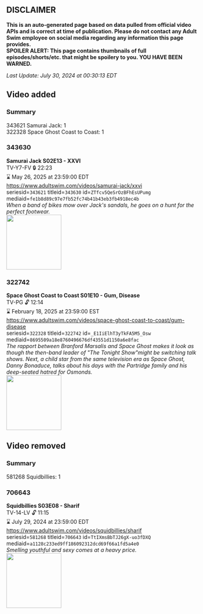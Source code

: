 ## DISCLAIMER
**This is an auto-generated page based on data pulled from official video APIs and is correct at time of publication. Please do not contact any Adult Swim employee on social media regarding any information this page provides.**  
**SPOILER ALERT: This page contains thumbnails of full episodes/shorts/etc. that might be spoilery to you. YOU HAVE BEEN WARNED.**  

_Last Update: July 30, 2024 at 00:30:13 EDT_
## Video added
### Summary
343621 Samurai Jack: 1  
322328 Space Ghost Coast to Coast: 1  
### 343630
**Samurai Jack S02E13 - XXVI**  
TV-Y7-FV 🔒 22:23  
⌛ May 26, 2025 at 23:59:00 EDT  
https://www.adultswim.com/videos/samurai-jack/xxvi  
seriesid=`343621` titleid=`343630` id=`ZTfcv5QeSrOzBFhEsUPumg` mediaid=`fe1b8d89c97e7fb52fc74b41b43eb3fb4918ec4b`  
_When a band of bikes mow over Jack's sandals, he goes on a hunt for the perfect footwear._  
<a href="https://media.cdn.adultswim.com/uploads/20200407/thumbnails/2_20471153172-samjack_026.jpg"><img src="https://media.cdn.adultswim.com/uploads/20200407/thumbnails/2_20471153172-samjack_026.jpg" height="144px" /></a>
### 322742
**Space Ghost Coast to Coast S01E10 - Gum, Disease**  
TV-PG 🔓 12:14  
⌛ February 18, 2025 at 23:59:00 EST  
https://www.adultswim.com/videos/space-ghost-coast-to-coast/gum-disease  
seriesid=`322328` titleid=`322742` id=`_E1IiElhT3yTkFA5M5_Osw` mediaid=`8695509a18e8760496676df43551d1150a6e8fac`  
_The rapport between Branford Marsalis and Space Ghost makes it look as though the then-band leader of "The Tonight Show"might be switching talk shows. Next, a child star from the same television era as Space Ghost, Danny Bonaduce, talks about his days with the Partridge family and his deep-seated hatred for Osmonds._  
<a href="https://media.cdn.adultswim.com/uploads/20200417/thumbnails/2_2041794964-sgc2c_9410_dst_cid-9105445.jpg"><img src="https://media.cdn.adultswim.com/uploads/20200417/thumbnails/2_2041794964-sgc2c_9410_dst_cid-9105445.jpg" height="144px" /></a>
## Video removed
### Summary
581268 Squidbillies: 1  
### 706643
**Squidbillies S03E08 - Sharif**  
TV-14-LV 🔓 11:15  
⌛ July 29, 2024 at 23:59:00 EDT  
https://www.adultswim.com/videos/squidbillies/sharif  
seriesid=`581268` titleid=`706643` id=`TtIXmsBbTJ26gX-uo3fDXQ` mediaid=`a1128c233ed9ff186092312dcd69f66a1fd5a4e0`  
_Smelling youthful and sexy comes at a heavy price._  
<a href="https://media.cdn.adultswim.com/uploads/20200413/thumbnails/2_204131133162-squidbillies_028_bim_X4FW.jpg"><img src="https://media.cdn.adultswim.com/uploads/20200413/thumbnails/2_204131133162-squidbillies_028_bim_X4FW.jpg" height="144px" /></a>
